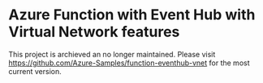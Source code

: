 # Azure Function with Event Hub with Virtual Network features

This project is archieved an no longer maintained.  Please visit https://github.com/Azure-Samples/function-eventhub-vnet for the most current version.